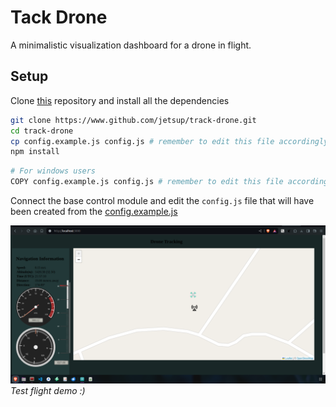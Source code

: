 # Tack Drone

A minimalistic visualization dashboard for a drone in flight.

## Setup

Clone [this](https://www.github.com/jetsup/track-drone) repository and install all the dependencies

```bash
git clone https://www.github.com/jetsup/track-drone.git
cd track-drone
cp config.example.js config.js # remember to edit this file accordingly
npm install
```

```bash
# For windows users
COPY config.example.js config.js # remember to edit this file accordingly
```

Connect the base control module and edit the `config.js` file that will have been created from the [config.example.js](./config.example.js)

![Screenshot of the webview](public/images/demo/demo.png)
_Test flight demo :)_
